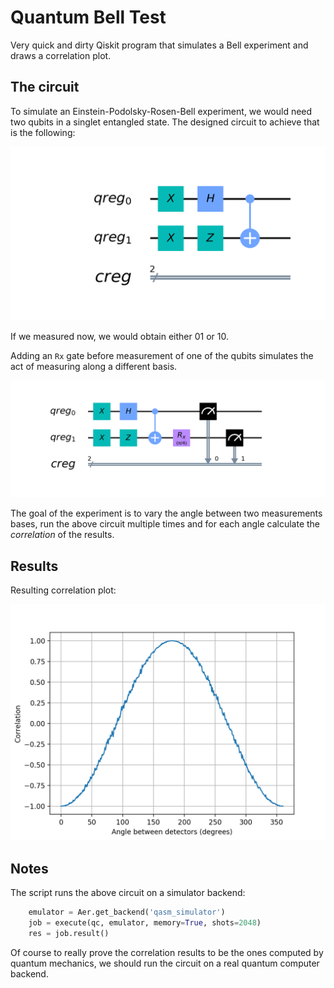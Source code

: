 # Quantum Bell Test

Very quick and dirty Qiskit program that simulates a Bell experiment and draws a correlation plot.

## The circuit

To simulate an Einstein-Podolsky-Rosen-Bell experiment, we would need two qubits in a singlet entangled state. The designed circuit to achieve that is the following:

![](circuit0.png)

If we measured now, we would obtain either 01 or 10.

Adding an `Rx` gate before measurement of one of the qubits simulates the act of measuring along a different basis.

![](circuit.png)

The goal of the experiment is to vary the angle between two measurements bases, run the above circuit multiple times and for each angle calculate the _correlation_ of the results.

## Results

Resulting correlation plot:

![](correlation.png)

## Notes

The script runs the above circuit on a simulator backend:

```Python
    emulator = Aer.get_backend('qasm_simulator')
    job = execute(qc, emulator, memory=True, shots=2048)
    res = job.result()
```
Of course to really prove the correlation results to be the ones computed by quantum mechanics, we should run the circuit on a real quantum computer backend.
